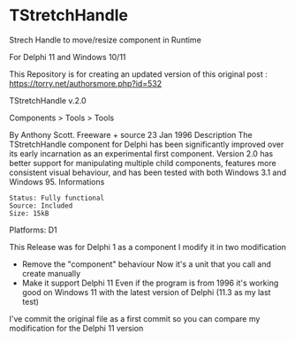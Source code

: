 # TStretchHandle
Strech Handle to move/resize component in Runtime

For Delphi 11 and Windows 10/11 

This Repository is for creating an updated version of this original post :
https://torry.net/authorsmore.php?id=532

TStretchHandle v.2.0

Components > Tools > Tools

By Anthony Scott.
Freeware + source 23 Jan 1996
Description
The TStretchHandle component for Delphi has been significantly improved over its early incarnation as an experimental first component. Version 2.0 has better support for manipulating multiple child components, features more consistent visual behaviour, and has been tested with both Windows 3.1 and Windows 95.
Informations

    Status: Fully functional
    Source: Included
    Size: 15kB

Platforms: D1



This Release was for Delphi 1 as a component
I modify it in two modification
- Remove the "component" behaviour
    Now it's a unit that you call and create manually
- Make it support Delphi 11
    Even if the program is from 1996 it's working good on Windows 11 with the latest version of Delphi (11.3 as my last test)
    
I've commit the original file as a first commit so you can compare my modification for the Delphi 11 version
